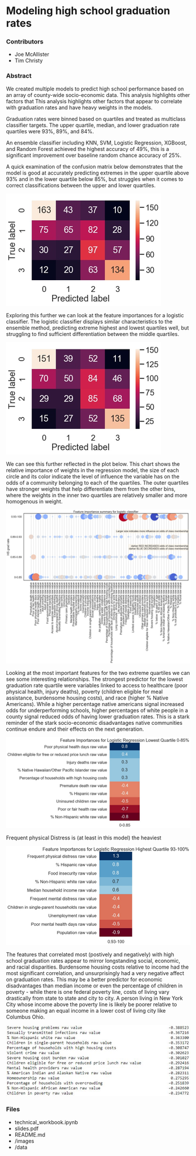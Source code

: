 # Modeling high school graduation rates

### Contributors
- Joe McAllister
- Tim Christy

### Abstract
We created multiple models to predict high school performance based on an array of county-wide socio-economic data.  This analysis highlights other factors that This analysis highlights other factors that appear to correlate with graduation rates and have heavy weights in the models.  

Graduation rates were binned based on quartiles and treated as multiclass classifier targets.  The upper quartile, median, and lower graduation rate quartiles were 93%, 89%, and 84%.  

An ensemble classifier including KNN, SVM, Logistic Regression, XGBoost, and Random Forest achieved the highest accuracy of 49%, this is a significant improvement over baseline random chance accuracy of 25%.  

A quick examination of the confusion matrix below demonstrates that the model is good at accurately predicting extremes in the upper quartile above 93% and in the lower quartile below 85%, but struggles when it comes to correct classifications between the upper and lower quartiles.  

![Ensemble Classifier Confusion Matrix](/images/ensemble_gs_matrix.jpg)

Exploring this further we can look at the feature importances for a logistic classifier.  The logistic classifier displays similar characteristics to the ensemble method, predicting extreme highest and lowest quartiles well, but struggling to find sufficient differentiation between the middle quartiles.  

![Logistic Classifier Confusion Matrix](/images/logr_gs_matrix.jpg)

We can see this further reflected in the plot below.  This chart shows the relative importance of weights in the regression model, the size of each circle and its color indicate the level of influence the variable has on the odds of a community belonging to each of the quartiles.  The outer quartiles have stronger weights that help differentiate them from the other bins, where the weights in the inner two quartiles are relatively smaller and more homogenous in weight.  

![Logistic Classifier Feature Importances](/images/feature_importance_logistic_classifier_heat_cirlces.jpg)

Looking at the most important features for the two extreme quartiles we can see some interesting relationships.  The strongest predictor for the lowest graduation rate quartile were variables linked to access to healthcare (poor physical health, injury deaths), poverty (children eligible for meal assistance, burdensome housing costs), and race (higher % Native Americans).  While a higher percentage native americans signal increased odds for underperforming schools, higher percentages of white people in a county signal reduced odds of having lower graduation rates.  This is a stark reminder of the stark socio-economic disadvantages native communities continue endure and their effects on the next generation.  

![Lower Quartile Feature Importances](/images/lowest_quartile_feature_importance.jpg)

 Frequent physical Distress is (at least in this model) the heaviest 

![Upper Quartile Feature Importances](/images/highest_quartile_feature_importance.jpg)

The features that correlated most (postively and negatively) with high school graduation rates appear to mirror longstanding social, economic, and racial disparities.  Burdensome housing costs relative to income had the most significant correlation, and unsurprisingly had a very negative affect on graduation rates.  This may be a better predictor for economic disadvantages than median income or even the percentage of children in poverty - while there is one federal poverty line, costs of living vary drastically from state to state and city to city.  A person living in New York City whose income above the poverty line is likely be poorer relative to someone making an equal income in a lower cost of living city like Columbus Ohio.  

![Features that correlate highly with HS grad rates](/images/correlations.JPG)



### Files
- technical_workbook.ipynb
- slides.pdf
- README.md
- /images
- /data
